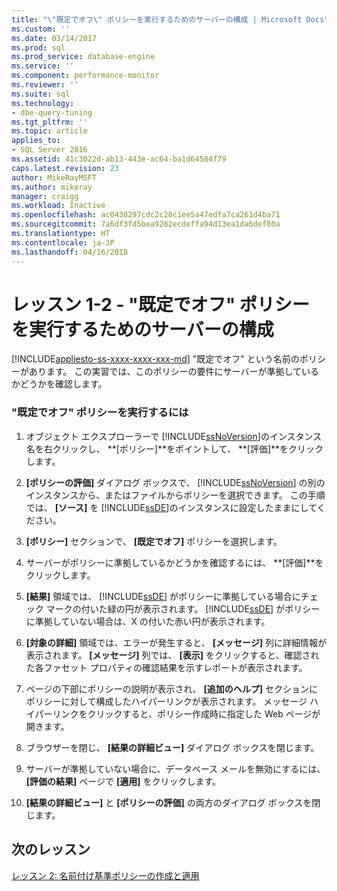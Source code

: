 ```yaml
---
title: "\"既定でオフ\" ポリシーを実行するためのサーバーの構成 | Microsoft Docs"
ms.custom: ''
ms.date: 03/14/2017
ms.prod: sql
ms.prod_service: database-engine
ms.service: ''
ms.component: performance-monitor
ms.reviewer: ''
ms.suite: sql
ms.technology:
- dbe-query-tuning
ms.tgt_pltfrm: ''
ms.topic: article
applies_to:
- SQL Server 2016
ms.assetid: 41c3022d-ab13-443e-ac64-ba1d64584f79
caps.latest.revision: 23
author: MikeRayMSFT
ms.author: mikeray
manager: craigg
ms.workload: Inactive
ms.openlocfilehash: ac0438297cdc2c28c1ee5a47edfa7ca261d4ba71
ms.sourcegitcommit: 7a6df3fd5bea9282ecdeffa94d13ea1da6def80a
ms.translationtype: HT
ms.contentlocale: ja-JP
ms.lasthandoff: 04/16/2018
---
```

# <a name="lesson-1-2---configure-a-server-to-run-the-off-by-default-policy"></a>レッスン 1-2 - "既定でオフ" ポリシーを実行するためのサーバーの構成
[!INCLUDE[appliesto-ss-xxxx-xxxx-xxx-md](../../includes/appliesto-ss-xxxx-xxxx-xxx-md.md)]
"既定でオフ" という名前のポリシーがあります。 この実習では、このポリシーの要件にサーバーが準拠しているかどうかを確認します。  
  
### <a name="to-run-the-off-by-default-policy"></a>"既定でオフ" ポリシーを実行するには  
  
1.  オブジェクト エクスプローラーで [!INCLUDE[ssNoVersion](../../includes/ssnoversion-md.md)]のインスタンス名を右クリックし、 **[ポリシー]**をポイントして、 **[評価]**をクリックします。  
  
2.  **[ポリシーの評価]** ダイアログ ボックスで、 [!INCLUDE[ssNoVersion](../../includes/ssnoversion-md.md)] の別のインスタンスから、またはファイルからポリシーを選択できます。 この手順では、 **[ソース]** を [!INCLUDE[ssDE](../../includes/ssde-md.md)]のインスタンスに設定したままにしてください。  
  
3.  **[ポリシー]** セクションで、 **[既定でオフ]** ポリシーを選択します。  
  
4.  サーバーがポリシーに準拠しているかどうかを確認するには、 **[評価]**をクリックします。  
  
5.  **[結果]** 領域では、 [!INCLUDE[ssDE](../../includes/ssde-md.md)] がポリシーに準拠している場合にチェック マークの付いた緑の円が表示されます。 [!INCLUDE[ssDE](../../includes/ssde-md.md)] がポリシーに準拠していない場合は、X の付いた赤い円が表示されます。  
  
6.  **[対象の詳細]** 領域では、エラーが発生すると、 **[メッセージ]** 列に詳細情報が表示されます。 **[メッセージ]** 列では、 **[表示]** をクリックすると、確認された各ファセット プロパティの確認結果を示すレポートが表示されます。  
  
7.  ページの下部にポリシーの説明が表示され、 **[追加のヘルプ]** セクションにポリシーに対して構成したハイパーリンクが表示されます。 メッセージ ハイパーリンクをクリックすると、ポリシー作成時に指定した Web ページが開きます。  
  
8.  ブラウザーを閉じ、 **[結果の詳細ビュー]** ダイアログ ボックスを閉じます。  
  
9. サーバーが準拠していない場合に、データベース メールを無効にするには、 **[評価の結果]** ページで **[適用]** をクリックします。  
  
10. **[結果の詳細ビュー]** と **[ポリシーの評価]** の両方のダイアログ ボックスを閉じます。  
  
## <a name="next-lesson"></a>次のレッスン  
[レッスン 2: 名前付け基準ポリシーの作成と適用](../../relational-databases/policy-based-management/lesson-2-create-and-apply-a-naming-standards-policy.md)  
  
  
  
